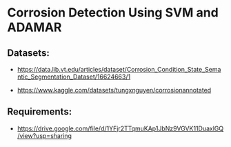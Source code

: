# Corrosion Detection Using SVM and ADAMAR

## Datasets:

- https://data.lib.vt.edu/articles/dataset/Corrosion_Condition_State_Semantic_Segmentation_Dataset/16624663/1

- https://www.kaggle.com/datasets/tungxnguyen/corrosionannotated

## Requirements:

- https://drive.google.com/file/d/1YFjr2TTqmuKAp1JbNz9VGVK11DuaxlGQ/view?usp=sharing
